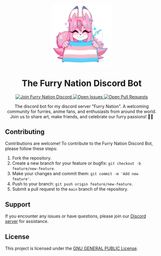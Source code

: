 <p align="center">
  <img src="./.github/Images/logo.png" alt="Furry Nation Discord Bot Logo" width="200">
</p>

<h1 align="center">The Furry Nation Discord Bot</h1>

<p align="center">
  <a href="https://discord.gg/MAwjqYCyfA">
    <img src="https://img.shields.io/discord/1158578108656529428?color=%237289DA&label=Join%20our%20Discord&style=for-the-badge" alt="Join Furry Nation Discord">
  </a>
  
  <a href="https://github.com/0xhylia/Community-Server-Discord-Bot/issues">
    <img src="https://img.shields.io/github/issues/0xhylia/Community-Server-Discord-Bot?color=%23E74C3C&style=for-the-badge" alt="Open Issues">
  </a>
  
  <a href="https://github.com/0xhylia/Community-Server-Discord-Bot/pulls">
    <img src="https://img.shields.io/github/issues-pr/0xhylia/Community-Server-Discord-Bot?color=%239B59B6&style=for-the-badge" alt="Open Pull Requests">
  </a>
</p>

<p align="center">
  The discord bot for my discord server "Furry Nation". A welcoming community for furries, anime fans, and enthusiasts from around the world. Join us to share art, make friends, and celebrate our furry passions! 🎨🌐
</p>

## Contributing

Contributions are welcome! To contribute to the Furry Nation Discord Bot, please follow these steps:

1. Fork the repository.
2. Create a new branch for your feature or bugfix: `git checkout -b feature/new-feature`.
3. Make your changes and commit them: `git commit -m 'Add new feature'`.
4. Push to your branch: `git push origin feature/new-feature`.
5. Submit a pull request to the `main` branch of the repository.

## Support

If you encounter any issues or have questions, please join our [Discord server](https://discord.gg/MAwjqYCyfA) for assistance.

## License

This project is licensed under the [GNU GENERAL PUBLIC License](LICENSE).
